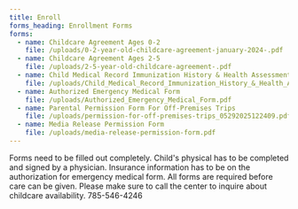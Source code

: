 ```yaml
---
title: Enroll
forms_heading: Enrollment Forms
forms:
  - name: Childcare Agreement Ages 0-2
    file: /uploads/0-2-year-old-childcare-agreement-january-2024-.pdf
  - name: Childcare Agreement Ages 2-5
    file: /uploads/2-5-year-old-childcare-agreement-.pdf
  - name: Child Medical Record Immunization History & Health Assessment
    file: /uploads/Child_Medical_Record_Immunization_History_&_Health_Assessment.pdf
  - name: Authorized Emergency Medical Form
    file: /uploads/Authorized_Emergency_Medical_Form.pdf
  - name: Parental Permission Form For Off-Premises Trips
    file: /uploads/permission-for-off-premises-trips_05292025122409.pdf
  - name: Media Release Permission Form
    file: /uploads/media-release-permission-form.pdf
---
```

Forms need to be filled out completely. Child's physical has to be completed and signed by a physician. Insurance information has to be on the authorization for emergency medical form. All forms are required before care can be given. Please make sure to call the center to inquire about childcare availability. 785-546-4246